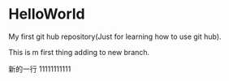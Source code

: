 # HelloWorld
My first git hub repository(Just for learning how to use git hub).

This is m first thing adding to new branch.

新的一行
11111111111